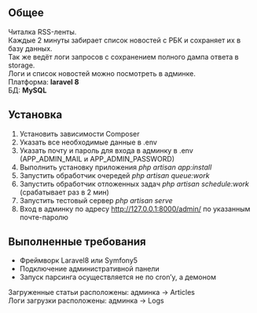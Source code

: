## Общее
Читалка RSS-ленты.  
Каждые 2 минуты забирает список новостей с РБК и сохраняет их в базу данных.  
Так же ведёт логи запросов с сохранением полного дампа ответа в storage.  
Логи и список новостей можно посмотреть в админке.  
Платформа: **laravel 8**   
БД: **MySQL**   

## Установка
1. Установить зависимости Composer  
2. Указать все необходимые данные в .env
3. Указать почту и пароль для входа в админку в .env (APP_ADMIN_MAIL и APP_ADMIN_PASSWORD)
4. Выполнить установку приложения *php artisan app:install*
5. Запустить обработчик очередей *php artisan queue:work*
6. Запустить обработчик отложенных задач *php artisan schedule:work* (срабатывает раз в 2 мин)
7. Запустить тестовый сервер *php artisan serve*
8. Вход в админку по адресу http://127.0.0.1:8000/admin/ по указанным почте-паролю

## Выполненные требования
+ Фреймворк Laravel8 или Symfony5
+ Подключение административной панели
+ Запуск парсинга осуществляется не по cron’у, а демоном

Загруженные статьи расположены: админка -> Articles  
Логи загрузки расположены: админка -> Logs
